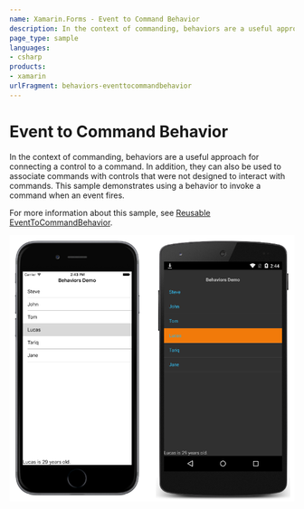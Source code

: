 ```yaml
---
name: Xamarin.Forms - Event to Command Behavior
description: In the context of commanding, behaviors are a useful approach for connecting a control to a command
page_type: sample
languages:
- csharp
products:
- xamarin
urlFragment: behaviors-eventtocommandbehavior
---
```


# Event to Command Behavior

In the context of commanding, behaviors are a useful approach for connecting a control to a command. In addition, they can also be used to associate commands with controls that were not designed to interact with commands. This sample demonstrates using a behavior to invoke a command when an event fires.

For more information about this sample, see [Reusable EventToCommandBehavior](https://docs.microsoft.com/xamarin/xamarin-forms/app-fundamentals/behaviors/reusable/event-to-command-behavior).

![Event to Command Behavior application screenshot](Screenshots/01All.png "Event to Command Behavior application screenshot")

